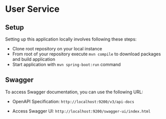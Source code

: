 # User Service

## Setup

Setting up this application locally involves following these steps:

- Clone root repository on your local instance
- From root of your repository execute `mvn compile` to download packages and build application
- Start application with `mvn spring-boot:run` command

## Swagger
To access Swagger documentation, you can use the following URL:

- OpenAPI Specification: `http://localhost:9200/v3/api-docs`

- Access Swagger UI: `http://localhost:9200/swagger-ui/index.html`
